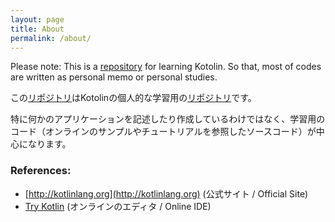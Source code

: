 ```yaml
---
layout: page
title: About
permalink: /about/
---
```

Please note: This is a [repository](https://github.com/akiko-pusu/kotlin-memo) for learning Kotolin.
So that, most of codes are written as personal memo or personal studies.

この[リポジトリ](https://github.com/akiko-pusu/kotlin-memo)はKotolinの個人的な学習用の[リポジトリ](https://github.com/akiko-pusu/kotlin-memo)です。

特に何かのアプリケーションを記述したり作成しているわけではなく、学習用のコード（オンラインのサンプルやチュートリアルを参照したソースコード）が中心になります。

### References:

- [http://kotlinlang.org](http://kotlinlang.org) (公式サイト / Official Site)
- [Try Kotlin](http://try.kotlinlang.org) (オンラインのエディタ / Online IDE)



